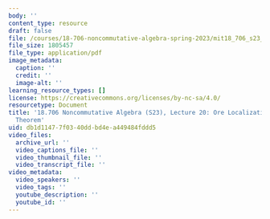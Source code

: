 ```yaml
---
body: ''
content_type: resource
draft: false
file: /courses/18-706-noncommutative-algebra-spring-2023/mit18_706_s23_lec20.pdf
file_size: 1805457
file_type: application/pdf
image_metadata:
  caption: ''
  credit: ''
  image-alt: ''
learning_resource_types: []
license: https://creativecommons.org/licenses/by-nc-sa/4.0/
resourcetype: Document
title: '18.706 Noncommutative Algebra (S23), Lecture 20: Ore Localization, Goldie
  Theorem'
uid: db1d1147-7f03-40dd-bd4e-a449484fddd5
video_files:
  archive_url: ''
  video_captions_file: ''
  video_thumbnail_file: ''
  video_transcript_file: ''
video_metadata:
  video_speakers: ''
  video_tags: ''
  youtube_description: ''
  youtube_id: ''
---
```

